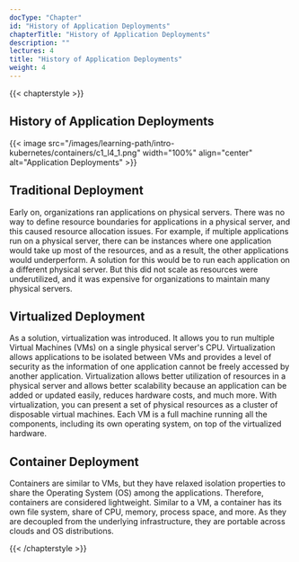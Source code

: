 ```yaml
---
docType: "Chapter"
id: "History of Application Deployments"
chapterTitle: "History of Application Deployments"
description: ""
lectures: 4
title: "History of Application Deployments"
weight: 4
---
```

{{< chapterstyle >}}

<h2 class="chapter-sub-heading">History of Application Deployments</h2>

{{< image src="/images/learning-path/intro-kubernetes/containers/c1_l4_1.png" width="100%" align="center" alt="Application Deployments" >}}

<h2 class="chapter-sub-heading">Traditional Deployment</h2>

Early on, organizations ran applications on physical servers. There was no way to define resource boundaries for applications in a physical server, and this caused resource allocation issues. For example, if multiple applications run on a physical server, there can be instances where one application would take up most of the resources, and as a result, the other applications would underperform. A solution for this would be to run each application on a different physical server. But this did not scale as resources were underutilized, and it was expensive for organizations to maintain many physical servers.

<h2 class="chapter-sub-heading">Virtualized Deployment</h2>

As a solution, virtualization was introduced. It allows you to run multiple Virtual Machines (VMs) on a single physical server's CPU. Virtualization allows applications to be isolated between VMs and provides a level of security as the information of one application cannot be freely accessed by another application. Virtualization allows better utilization of resources in a physical server and allows better scalability because an application can be added or updated easily, reduces hardware costs, and much more. With virtualization, you can present a set of physical resources as a cluster of disposable virtual machines. Each VM is a full machine running all the components, including its own operating system, on top of the virtualized hardware.

<h2 class="chapter-sub-heading">Container Deployment</h2>

Containers are similar to VMs, but they have relaxed isolation properties to share the Operating System (OS) among the applications. Therefore, containers are considered lightweight. Similar to a VM, a container has its own file system, share of CPU, memory, process space, and more. As they are decoupled from the underlying infrastructure, they are portable across clouds and OS distributions.

{{< /chapterstyle >}}